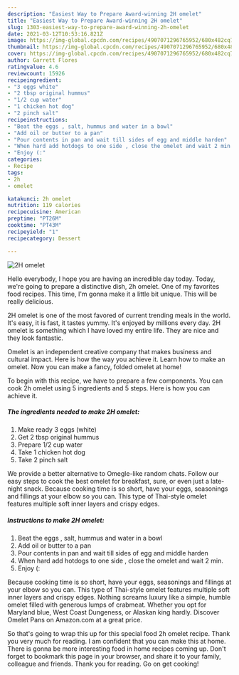 ```yaml
---
description: "Easiest Way to Prepare Award-winning 2H omelet"
title: "Easiest Way to Prepare Award-winning 2H omelet"
slug: 1303-easiest-way-to-prepare-award-winning-2h-omelet
date: 2021-03-12T10:53:16.821Z
image: https://img-global.cpcdn.com/recipes/4907071296765952/680x482cq70/2h-omelet-recipe-main-photo.jpg
thumbnail: https://img-global.cpcdn.com/recipes/4907071296765952/680x482cq70/2h-omelet-recipe-main-photo.jpg
cover: https://img-global.cpcdn.com/recipes/4907071296765952/680x482cq70/2h-omelet-recipe-main-photo.jpg
author: Garrett Flores
ratingvalue: 4.6
reviewcount: 15926
recipeingredient:
- "3 eggs white"
- "2 tbsp original hummus"
- "1/2 cup water"
- "1 chicken hot dog"
- "2 pinch salt"
recipeinstructions:
- "Beat the eggs , salt, hummus and water in a bowl"
- "Add oil or butter to a pan"
- "Pour contents in pan and wait till sides of egg and middle harden"
- "When hard add hotdogs to one side , close the omelet and wait 2 min."
- "Enjoy (:"
categories:
- Recipe
tags:
- 2h
- omelet

katakunci: 2h omelet 
nutrition: 119 calories
recipecuisine: American
preptime: "PT26M"
cooktime: "PT43M"
recipeyield: "1"
recipecategory: Dessert

---
```



![2H omelet](https://img-global.cpcdn.com/recipes/4907071296765952/680x482cq70/2h-omelet-recipe-main-photo.jpg)

Hello everybody, I hope you are having an incredible day today. Today, we're going to prepare a distinctive dish, 2h omelet. One of my favorites food recipes. This time, I'm gonna make it a little bit unique. This will be really delicious.

2H omelet is one of the most favored of current trending meals in the world. It's easy, it is fast, it tastes yummy. It's enjoyed by millions every day. 2H omelet is something which I have loved my entire life. They are nice and they look fantastic.

Omelet is an independent creative company that makes business and cultural impact. Here is how the way you achieve it. Learn how to make an omelet. Now you can make a fancy, folded omelet at home!


To begin with this recipe, we have to prepare a few components. You can cook 2h omelet using 5 ingredients and 5 steps. Here is how you can achieve it.

<!--inarticleads1-->

##### The ingredients needed to make 2H omelet:

1. Make ready 3 eggs (white)
1. Get 2 tbsp original hummus
1. Prepare 1/2 cup water
1. Take 1 chicken hot dog
1. Take 2 pinch salt


We provide a better alternative to Omegle-like random chats. Follow our easy steps to cook the best omelet for breakfast, sure, or even just a late-night snack. Because cooking time is so short, have your eggs, seasonings and fillings at your elbow so you can. This type of Thai-style omelet features multiple soft inner layers and crispy edges. 

<!--inarticleads2-->

##### Instructions to make 2H omelet:

1. Beat the eggs , salt, hummus and water in a bowl
1. Add oil or butter to a pan
1. Pour contents in pan and wait till sides of egg and middle harden
1. When hard add hotdogs to one side , close the omelet and wait 2 min.
1. Enjoy (:


Because cooking time is so short, have your eggs, seasonings and fillings at your elbow so you can. This type of Thai-style omelet features multiple soft inner layers and crispy edges. Nothing screams luxury like a simple, humble omelet filled with generous lumps of crabmeat. Whether you opt for Maryland blue, West Coast Dungeness, or Alaskan king hardly. Discover Omelet Pans on Amazon.com at a great price. 

So that's going to wrap this up for this special food 2h omelet recipe. Thank you very much for reading. I am confident that you can make this at home. There is gonna be more interesting food in home recipes coming up. Don't forget to bookmark this page in your browser, and share it to your family, colleague and friends. Thank you for reading. Go on get cooking!
